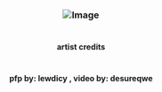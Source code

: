 # <h3 align="center"> ![Image](https://github.com/user-attachments/assets/94b653a4-e1ec-43f4-910b-32b7ec7e10a2)

# <h4 align="center"> artist credits
# <h4 align="center"> pfp by: lewdicy , video by: desureqwe

